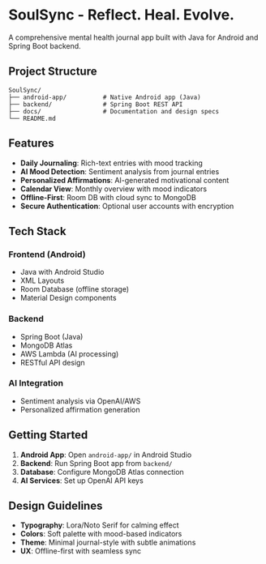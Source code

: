 # SoulSync - Reflect. Heal. Evolve.

A comprehensive mental health journal app built with Java for Android and Spring Boot backend.

## Project Structure

```
SoulSync/
├── android-app/          # Native Android app (Java)
├── backend/              # Spring Boot REST API
├── docs/                 # Documentation and design specs
└── README.md
```

## Features

- **Daily Journaling**: Rich-text entries with mood tracking
- **AI Mood Detection**: Sentiment analysis from journal entries
- **Personalized Affirmations**: AI-generated motivational content
- **Calendar View**: Monthly overview with mood indicators
- **Offline-First**: Room DB with cloud sync to MongoDB
- **Secure Authentication**: Optional user accounts with encryption

## Tech Stack

### Frontend (Android)
- Java with Android Studio
- XML Layouts
- Room Database (offline storage)
- Material Design components

### Backend
- Spring Boot (Java)
- MongoDB Atlas
- AWS Lambda (AI processing)
- RESTful API design

### AI Integration
- Sentiment analysis via OpenAI/AWS
- Personalized affirmation generation

## Getting Started

1. **Android App**: Open `android-app/` in Android Studio
2. **Backend**: Run Spring Boot app from `backend/`
3. **Database**: Configure MongoDB Atlas connection
4. **AI Services**: Set up OpenAI API keys

## Design Guidelines

- **Typography**: Lora/Noto Serif for calming effect
- **Colors**: Soft palette with mood-based indicators
- **Theme**: Minimal journal-style with subtle animations
- **UX**: Offline-first with seamless sync